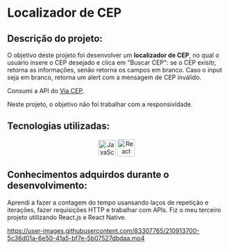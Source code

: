 # Localizador de CEP

## Descrição do projeto:
O objetivo deste projeto foi desenvolver um <b>localizador de CEP</b>, no qual o usuário insere o CEP desejado e clica em "Buscar CEP": se o CEP exisitr, retorna as informações, senão retorna os campos em branco. Caso o input seja em branco, retorna um alert com a mensagem de CEP inválido.

Consumi a API do [Via CEP](https://viacep.com.br/ws/79560000/json).

Neste projeto, o objetivo não foi trabalhar com a responsividade.

## Tecnologias utilizadas:
<div align="center">
  <img alt="JavaScript" height="35" width="40" align="center" src="https://skillicons.dev/icons?i=js">
  <img alt="React Native" height="40" width="40" align="center" src="https://skillicons.dev/icons?i=react">
</div>

## Conhecimentos adquirdos durante o desenvolvimento:
Aprendi a fazer a contagem do tempo usansando laços de repetição e iterações, fazer requisições HTTP e trabalhar com APIs. Fiz o meu terceiro projeto utilizando React.js e React Native.


https://user-images.githubusercontent.com/83307765/210913700-5c36d01a-6e50-41a5-bf7e-5b07527dbdaa.mp4


